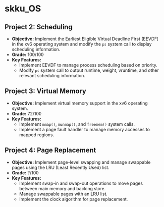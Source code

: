 # skku_OS

## Project 2: Scheduling
- **Objective:** Implement the Earliest Eligible Virtual Deadline First (EEVDF) in the xv6 operating system and modify the `ps` system call to display scheduling information.
- **Grade:** 100/100
- **Key Features:**
  - Implement EEVDF to manage process scheduling based on priority.
  - Modify `ps` system call to output runtime, weight, vruntime, and other relevant scheduling information.

## Project 3: Virtual Memory
- **Objective:** Implement virtual memory support in the xv6 operating system.
- **Grade:** 72/100
- **Key Features:**
  - Implement `mmap()`, `munmap()`, and `freemem()` system calls.
  - Implement a page fault handler to manage memory accesses to mapped regions.

## Project 4: Page Replacement
- **Objective:** Implement page-level swapping and manage swappable pages using the LRU (Least Recently Used) list.
- **Grade:** ?/100
- **Key Features:**
  - Implement swap-in and swap-out operations to move pages between main memory and backing store.
  - Manage swappable pages with an LRU list.
  - Implement the clock algorithm for page replacement.
